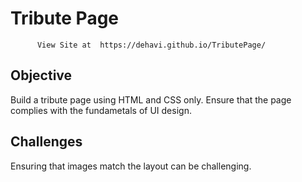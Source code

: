 # Tribute Page
          View Site at  https://dehavi.github.io/TributePage/

## Objective

Build a tribute page using HTML and CSS only. Ensure that the page complies with the fundametals of UI design.

## Challenges

Ensuring that images match the layout can be challenging.
